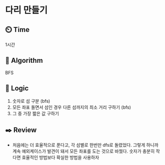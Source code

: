# 다리 만들기

## ⏲️ **Time**
1시간

## :pushpin: **Algorithm**

BFS

## :round_pushpin: **Logic**
1. 숫자로 섬 구분 (bfs)
2. 모든 좌표 돌면서 섬인 경우 다른 섬까지의 최소 거리 구하기 (bfs)
3. 그 중 가장 짧은 값 구하기



## :black_nib: **Review**
- 처음에는 더 효율적으로 푼다고, 각 섬별로 한번만 dfs로 돌렸었다. 그렇게 하니까 계속 예외케이스가 발견이 돼서 모든 좌표를 도는 것으로 바꿨다.
  숫자가 충분히 작다면 효율적인 방법보다 확실한 방법을 사용하자

